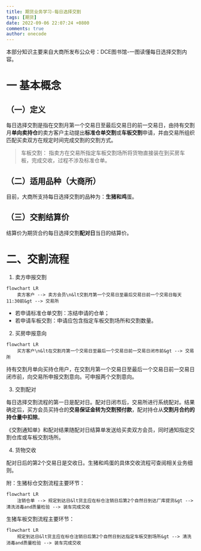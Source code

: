 ```yaml
---
title: 期货业务学习-每日选择交割
tags: [期货]
date: 2022-09-06 22:07:24 +0800
comments: true
author: onecode
---
```

本部分知识主要来自大商所发布公众号：DCE图书馆-一图读懂每日选择交割内容。

# 一 基本概念
## （一）定义
每日选择交割是指在交割月第一个交易日至最后交易日的前一交易日，由持有交割月**单向卖持仓**的卖方客户主动提出**标准仓单交割**或**车板交割**申请，并由交易所组织匹配买卖双方在规定时间完成交割的交割方式。

> 车板交割：
指卖方在交易所指定车板交割场所将货物直接装在到买房车板，完成交收，过程不涉及标准仓单。

<!--more-->
## （二）适用品种（大商所）
目前，大商所支持每日选择交割的品种为：**生猪和鸡**蛋。

## （三）交割结算价
结算价为期货合约每日选择交割**配对日**当日的结算价。

# 二、交割流程

1. 卖方申报交割

```
flowchart LR
    卖方客户 --> 卖方会员\n&lt交割月第一个交易日至最后交易日前一个交易日每天11:30前&gt --> 交易所
```



- 若申请标准仓单交割：冻结申请的仓单；
- 若申请车板交割：申请应包含指定车板交割场所和交割数量。


2. 买房申报意向

```
flowchart LR
    买方客户\n&lt在交割月第一个交易日至最后一个交易日前一交易日闭市前&gt --> 交易所
```
持有交割月单向买持仓用户，在交割月第一个交易日至最后一个交易日前一交易日闭市前，向交易所申报交割意向。可申报两个交割意向。

3. 交割配对

每日选择交割流程的第一日是配对日。配对日闭市后，交易所进行系统配对。结果确定后，买方会员买持仓的**交易保证金转为交割预付款**，配对持仓从**交割月合约的持仓量中扣除**。

《交割通知单》和配对结果随配对日结算单发送给买卖双方会员，同时通知指定交割仓库或车板交割场所。

4. 货物交收

配对日后的第2个交易日是交收日。生猪和鸡蛋的具体交收流程可查阅相关业务细则。

附：生猪标仓交割流程主要环节：
```
flowchart LR
    注销仓单 --> 规定到达日&lt货主应在标仓注销日后第2个自然日到达厂库提货&gt --> 清洗消毒and质量检验 --> 装车完成交收
```

生猪车板交割流程主要环节：
```
flowchart LR
    规定到达日&lt货主应在标仓注销日后第2个自然日到达指定车板交割场所&gt --> 清洗消毒and质量检验 --> 装车完成交收
```

